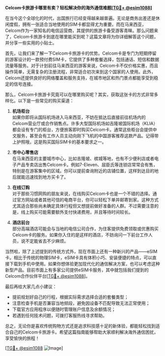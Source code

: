 **Celcom卡旅游卡哪里有卖？轻松解决你的海外通信难题[[TG💪+ @esim1088](https://t.me/s/esim1088)]**

在当今这个全球化的时代，出国旅行已经变得越来越普遍。无论是商务出差还是休闲度假，拥有一张适合当地使用的SIM卡都显得尤为重要。而在马来西亚，Celcom作为一家知名的电信运营商，其提供的旅游卡备受游客青睐。那么问题来了，Celcom卡旅游卡到底在哪里能买到呢？这篇文章将为你详细解答这个问题，并分享一些实用的小贴士。

首先，让我们来了解一下Celcom卡旅游卡的优势。Celcom卡是专门为短期停留的游客设计的一款预付费SIM卡，它提供了多种套餐选择，包括通话、短信和数据流量等服务。对于计划前往马来西亚的游客来说，Celcom卡不仅价格实惠，而且操作简单，无需复杂的注册流程，非常适合初次来到这个国家的人使用。此外，Celcom还提供良好的网络覆盖和服务支持，在城市地区和热门景点都能享受到稳定的信号连接。

那么，Celcom卡旅游卡究竟可以在哪里购买呢？其实，获取这张卡的方式非常多样化。以下是一些常见的购买渠道：

1. **机场柜台**  
   如果你即将从国际机场进入马来西亚，不妨在抵达后直接前往机场内的Celcom营业厅或合作销售点。许多大型国际机场如吉隆坡国际机场（KLIA）都会设有专门的柜台，方便旅客即时购买Celcom卡。通常这些柜台会提供中文服务，甚至会有工作人员主动向刚下飞机的中国游客推荐这款产品。记得带上护照哦，这是购买国际SIM卡的基本要求之一。

2. **市中心零售店**  
   在马来西亚的主要城市中心，比如吉隆坡、槟城等地，也有不少便利店或者电子产品专卖店出售Celcom卡。例如7-Eleven、屈臣氏等连锁店常常会有售，特别是在游客集中的区域。你可以提前查询附近的店铺位置，这样到达目的地后就能迅速找到地方买卡了。

3. **在线订购**  
   对于那些习惯网购的朋友来说，在线购买Celcom卡也是一个不错的选择。通过官方网站或者其他可信的电商平台，你可以轻松下单并邮寄到家。这种方式尤其适合那些尚未确定具体行程但又想提前做好准备的人群。不过需要注意的是，线上购买可能需要额外支付快递费用，并且等待时间较长。

4. **酒店前台**  
   部分高端酒店可能会与当地的电信公司合作，为住客提供免费领取或优惠购买Celcom卡的服务。如果你入住的是这样的酒店，不妨询问一下前台工作人员，说不定能省去不少麻烦。

当然啦，除了上述提到的传统方式外，现在市面上还有一种新兴的产品——eSIM卡。相比于传统的物理SIM卡，eSIM卡具有体积小巧、安装便捷的特点，可以直接下载到手机中使用。如果你想体验更加现代化的通信解决方案，也可以考虑这种新型产品。目前市面上有多家公司提供eSIM卡服务，其中就包括我们提到的Celcom合作伙伴平台[[TG💪+ @esim1088](https://t.me/s/esim1088)]。

最后再给大家几点小建议：  
- 提前规划好自己的行程，根据实际需求选择合适的套餐类型；  
- 注意检查手机是否兼容当地频段，避免因设备不匹配导致无法正常使用；  
- 下载官方应用程序以便随时管理账户信息及余额情况；  
- 若遇到任何技术问题，可拨打客服热线寻求帮助。

总之，无论你是喜欢传统购物方式还是追求科技感十足的新体验，都能轻松找到适合自己的Celcom卡旅游卡。希望这篇指南能够帮助大家顺利解决海外通信困扰，享受愉快的旅程！  

[[TG💪+ @esim1088](https://t.me/s/esim1088) ![Image](https://i.postimg.cc/4NQfJmqS/Snipaste-2025-05-13-00-14-12.png)]
